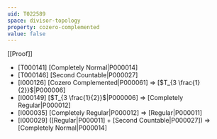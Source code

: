 ```yaml
---
uid: T022589
space: divisor-topology
property: cozero-complemented
value: false
---
```

[[Proof]]

* [T000141] [Completely Normal|P000014]
* [T000146] [Second Countable|P000027]
* [I000126] [Cozero Complemented|P000061] => [$T_{3 \frac{1}{2}}$|P000006]
* [I000149] [$T_{3 \frac{1}{2}}$|P000006] => [Completely Regular|P000012]
* [I000035] [Completely Regular|P000012] => [Regular|P000011]
* [I000029] ([Regular|P000011] + [Second Countable|P000027]) => [Completely Normal|P000014]

